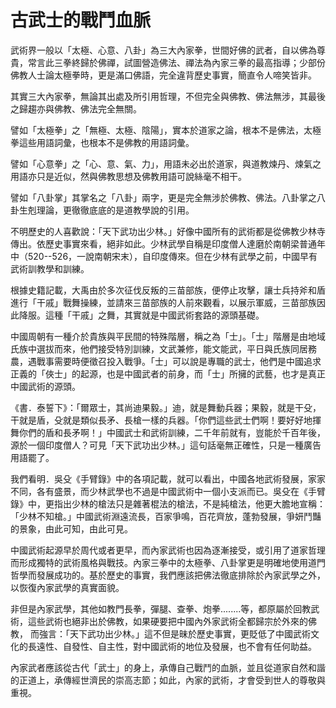# 古武士的戰鬥血脈

武術界一般以「太極、心意、八卦」為三大內家拳，世間好佛的武者，自以佛為尊貴，常言此三拳終歸於佛禪，試圖營造佛法、禪法為內家三拳的最高指導；少部份佛教人士論太極拳時，更是滿口佛語，完全違背歷史事實，簡直令人啼笑皆非。

其實三大內家拳，無論其出處及所引用哲理，不但完全與佛教、佛法無涉，其最後之歸趨亦與佛教、佛法完全無關。

譬如「太極拳」之「無極、太極、陰陽」，實本於道家之論，根本不是佛法，太極拳這些用語詞彙，也根本不是佛教的用語詞彙。

譬如「心意拳」之「心、意、氣、力」，用語未必出於道家，與道教煉丹、煉氣之用語亦只是近似，然與佛教思想及佛教用語可說絲毫不相干。

譬如「八卦掌」其掌名之「八卦」兩字，更是完全無涉於佛教、佛法。八卦掌之八卦生剋理論，更徹徹底底的是道教學說的引用。

不明歷史的人喜歡說：「天下武功出少林。」好像中國所有的武術都是從佛教少林寺傳出。依歷史事實來看，絕非如此。少林武學自稱是印度僧人達磨於南朝梁普通年中（520--526，一說南朝宋末），自印度傳來。但在少林有武學之前，中國早有武術訓教學和訓練。

根據史籍記載，大禹由於多次征伐反叛的三苗部族，便停止攻擊，讓士兵持斧和盾進行「干戚」戰舞操練，並請來三苗部族的人前來觀看，以展示軍威，三苗部族因此降服。這種「干戚」之舞，其實就是中國武術套路的源頭基礎。

中國周朝有一種介於貴族與平民間的特殊階層，稱之為「士」。「士」階層是由地域氏族中選拔而來，他們接受特別訓練，文武兼修，能文能武，平日與氏族同居務農，遇戰事需要時便徵召投入戰爭。「士」可以說是專職的武士，他們是中國追求正義的「俠士」的起源，也是中國武者的前身，而「士」所擁的武藝，也才是真正中國武術的源頭。

《書．泰誓下》：「爾眾士，其尚迪果毅。」迪，就是舞動兵器；果毅，就是干殳，干就是盾，殳就是類似長矛、長槍一樣的兵器。「你們這些武士們啊！要好好地揮舞你們的盾和長矛啊！」中國武士和武術訓練，二千年前就有，豈能於千百年後，源於一個印度僧人？可見「天下武功出少林。」這句話毫無正確性，只是一種廣告用語罷了。

我們看明．吳殳《手臂錄》中的各項記載，就可以看出，中國各地武術發展，家家不同，各有盛景，而少林武學也不過是中國武術中一個小支派而已。吳殳在《手臂錄》中，更指出少林的槍法只是雜著棍法的槍法，不是純槍法，他更大膽地宣稱：「少林不知槍。」中國武術淵遠流長，百家爭鳴，百花齊放，蓬勃發展，爭妍鬥豔的景象，由此可知，由此可見。

中國武術起源早於周代或者更早，而內家武術也因為逐漸接受，或引用了道家哲理而形成獨特的武術風格與戰技。內家三拳中的太極拳、八卦掌更是明確地使用道門哲學而發展成功的。基於歷史的事實，我們應該把佛法徹底排除於內家武學之外，以恢復內家武學的真實面貌。

非但是內家武學，其他如教門長拳，彈腿、查拳、炮拳........等，都原屬於回教武術，這些武術也絕非出於佛教，如果硬要把中國內外家武術全都歸宗於外來的佛教， 而強言：「天下武功出少林。」這不但是昧於歷史事實，更貶低了中國武術文化的長遠性、自發性、自主性，對中國武術的地位及發展，也不會有任何助益。

內家武者應該從古代「武士」的身上，承傳自己戰鬥的血脈，並且從道家自然和諧的正道上，承傳經世濟民的崇高志節；如此，內家的武術，才會受到世人的尊敬與重視。
